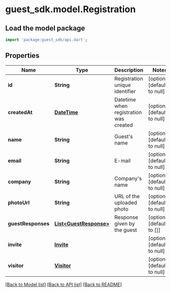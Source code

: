 # guest_sdk.model.Registration

## Load the model package
```dart
import 'package:guest_sdk/api.dart';
```

## Properties
Name | Type | Description | Notes
------------ | ------------- | ------------- | -------------
**id** | **String** | Registration unique identifier | [optional] [default to null]
**createdAt** | [**DateTime**](DateTime.md) | Datetime when registration was created | [optional] [default to null]
**name** | **String** | Guest&#39;s name | [optional] [default to null]
**email** | **String** | E-mail | [optional] [default to null]
**company** | **String** | Company&#39;s name | [optional] [default to null]
**photoUrl** | **String** | URL of the uploaded photo | [optional] [default to null]
**guestResponses** | [**List&lt;GuestResponse&gt;**](GuestResponse.md) | Response given by the guest | [optional] [default to []]
**invite** | [**Invite**](Invite.md) |  | [optional] [default to null]
**visitor** | [**Visitor**](Visitor.md) |  | [optional] [default to null]

[[Back to Model list]](../README.md#documentation-for-models) [[Back to API list]](../README.md#documentation-for-api-endpoints) [[Back to README]](../README.md)


